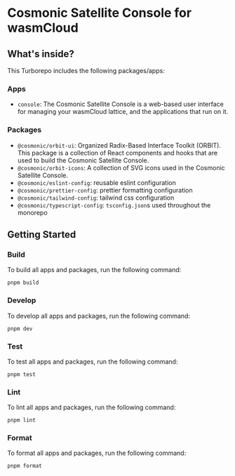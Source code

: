 # Cosmonic Satellite Console for wasmCloud

## What's inside?

This Turborepo includes the following packages/apps:

### Apps

- `console`: The Cosmonic Satellite Console is a web-based user interface for managing your wasmCloud lattice, and the applications that run on it.

### Packages

- `@cosmonic/orbit-ui`: Organized Radix-Based Interface Toolkit (ORBIT). This package is a collection of React components and hooks that are used to build the Cosmonic Satellite Console.
- `@cosmonic/orbit-icons`: A collection of SVG icons used in the Cosmonic Satellite Console.
- `@cosmonic/eslint-config`: reusable eslint configuration
- `@cosmonic/prettier-config`: prettier formatting configuration
- `@cosmonic/tailwind-config`: tailwind css configuration
- `@cosmonic/typescript-config`: `tsconfig.json`s used throughout the monorepo

## Getting Started

### Build

To build all apps and packages, run the following command:

```
pnpm build
```

### Develop

To develop all apps and packages, run the following command:

```
pnpm dev
```

### Test

To test all apps and packages, run the following command:

```
pnpm test
```

### Lint

To lint all apps and packages, run the following command:

```
pnpm lint
```

### Format

To format all apps and packages, run the following command:

```
pnpm format
```
